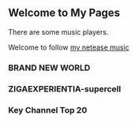 ## Welcome to My Pages

There are some music players.

Welcome to follow [my netease music](https://music.163.com/#/user/home?id=55641291)

<!-- require APlayer -->
<link rel="stylesheet" href="https://cdn.jsdelivr.net/npm/aplayer/dist/APlayer.min.css">
<script src="https://cdn.jsdelivr.net/npm/aplayer/dist/APlayer.min.js"></script>
<!-- require MetingJS -->
<script src="https://cdn.jsdelivr.net/npm/meting@2/dist/Meting.min.js"></script>
<style type="text/css">
            .aplayer.aplayer-fixed {
                text-transform: uppercase;
                border-radius: 0 15px 15px 0;
                max-width: 418px;
                padding: 10px 10px 0 10px;
                left: 0;
            }
            .aplayer.aplayer-fixed .aplayer-list {
                border: none;
                margin-bottom: 86px;
            }
            .aplayer.aplayer-fixed .aplayer-body {
                background: none;
            }
            .aplayer.aplayer-fixed .aplayer-miniswitcher {
                opacity: .5;
                overflow: hidden;
                border-radius: 0 15px 15px 0;
            }
            .aplayer.aplayer-fixed:hover .aplayer-miniswitcher {
                opacity: .63;
            }
            .aplayer.aplayer-withlist.aplayer-fixed.aplayer-narrow,
            .aplayer.aplayer-withlist.aplayer-fixed.aplayer-narrow .aplayer-body {
                left: -66px !important;
            }
            .aplayer.aplayer-withlist.aplayer-fixed.aplayer-narrow:hover .aplayer-body {
                left: 0 !important;
            }
            #landlord {
                left: 90px;
            }
            .aplayer {
                z-index: 10001 !important;
                background: rgba(255, 255, 255, 0);
            }
            .aplayer .aplayer-info {
                margin-left: 86px;
                height: 86px;
                padding-top: 20px;
            }
            .aplayer .aplayer-pic {
                height: 86px;
                width: 86px;
            }
            .aplayer .aplayer-list.aplayer-list-hide {
                margin-bottom: 76px !important;
            }
            .aplayer .aplayer-notice {
                display: none;
            }
            .aplayer.aplayer-fixed .aplayer-lrc {
                background: rgba(255, 255, 255, 0);
                margin: auto;
                bottom: 0;
                max-width: 800px;
                border-radius: 10px;
            }
        </style>
<meting-js
  id="643137029"
  server="netease"
  type="playlist"
  fixed="true"
  autoplay="true"
  theme="#e6e6e6"
  order="list"
  list-folded="false"
  lrc-type="0"
      >
</meting-js>

### BRAND NEW WORLD

<!-- require APlayer -->
<link rel="stylesheet" href="https://cdn.jsdelivr.net/npm/aplayer/dist/APlayer.min.css">
<script src="https://cdn.jsdelivr.net/npm/aplayer/dist/APlayer.min.js"></script>
<!-- require MetingJS -->
<script src="https://cdn.jsdelivr.net/npm/meting@2/dist/Meting.min.js"></script>
<meting-js
	id="4938683"
	server="netease"
	type="song"
	theme="#e6e6e6"
	autoplay="false"
	order="list"
	list-folded="false"
	loop="none"
		   >
</meting-js>

### ZIGAEXPERIENTIA-supercell

<!-- require APlayer -->
<link rel="stylesheet" href="https://cdn.jsdelivr.net/npm/aplayer/dist/APlayer.min.css">
<script src="https://cdn.jsdelivr.net/npm/aplayer/dist/APlayer.min.js"></script>
<!-- require MetingJS -->
<script src="https://cdn.jsdelivr.net/npm/meting@2/dist/Meting.min.js"></script>
<meting-js
	id="2711370"
	server="netease"
	type="album"
	fixed="false"
	autoplay="false"
	theme="#e6e6e6"
	order="list"
	list-folded="false"
    	loop="none"
	list-max-height="100%"
	   >
</meting-js>

### Key Channel Top 20

<!-- require APlayer -->
<link rel="stylesheet" href="https://cdn.jsdelivr.net/npm/aplayer/dist/APlayer.min.css">
<script src="https://cdn.jsdelivr.net/npm/aplayer/dist/APlayer.min.js"></script>
<!-- require MetingJS -->
<script src="https://cdn.jsdelivr.net/npm/meting@2/dist/Meting.min.js"></script>
<meting-js
	id="4882972704"
	server="netease"
	type="playlist"
	fixed="false"
	autoplay="false"
	theme="#e6e6e6"
	order="list"
    	loop="none"
	list-folded="false"
	list-max-height="100%"
		   >
</meting-js>
